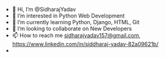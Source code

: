 - 👋 Hi, I’m @SidharajYadav
- 👀 I’m interested in Python Web Development
- 🌱 I’m currently learning Python, Django, HTML, Git
- 💞️ I’m looking to collaborate on New Developers
- 📫 How to reach me sidharajyadav157@gmail.com, https://www.linkedin.com/in/siddharaj-yadav-82a09621b/
- 

<!---
SidharajYadav/SidharajYadav is a ✨ special ✨ repository because its `README.md` (this file) appears on your GitHub profile.
You can click the Preview link to take a look at your changes.
--->
